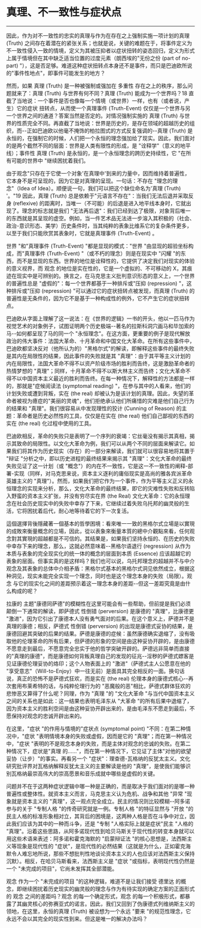 # 真理、不一致性与症状点

------

因此，作为对不一致性的忠实的真理与作为在存在之上强制实施一项计划的真理 (Truth) 之间存在着潜在的紧张关系；也就是说，关键的难题在于，将事件定义为不一致性侵入一致的情境，定义为其被压抑者以症状扭转的姿态回归，定义为形式上属于情境但在其中缺乏适当位置的过度元素（朗西埃的"无份之份 (part of no-part) "），这是否足够。难道这种症状扭转点本身还不是事件，而只是巴迪欧所说的"事件性地点"，即事件可能发生的地方？

然而，如果 真理 (Truth) 是一种被强制或强加在 多重性 存在之上的秩序，那么问题就来了：真理 (Truth) 与世界有何不同？真理 (Truth) 能成为一个世界吗？18 直截了当地说：一个事件是否也像每一个情境（或世界）一样，也有（或者说，产生）它的症状 扭转点，从而使一个真理事件 (Truth-Event) 仅仅是一个世界与另一个世界之间的通道？答案当然是否定的。对情况强制实施的 真理 (Truth) 与世界的性质完全不同。再直截了当地说：世界是历史的，是存在领域的超越历史的组织，而--正如巴迪欧以他毫不掩饰的柏拉图式的方式反复强调的--真理 (Truth) 是永恒的，在强制它的时候，人们把一个永恒的理念强加给了现实。因此，我们面对的是两个截然不同的层面：世界是人类有限性的形成，是 "诠释学"（意义的地平线）；事件性 真理 (Truth) 是永恒的，是一个永恒理念的跨历史持续性，它 "在所有可能的世界中 "继续困扰着我们。

由于观念"只存在于它使一个对象'在真理中'到来的力量中，因而维持着普遍性，它本身不是可呈现的，因为它是对真理的呈现。一句话：不存在 "理念的理念"（Idea of Idea）。顺便说一句，我们可以把这个缺位命名为'真理 (Truth) '。"19 因此，真理 (Truth) 总是依赖于"元语言不存在"：当我们无法后退并采取反身 (reflexive) 的距离时，当唯一（不可能）的后退是进入地平线本身时，它就出现了。理念的标志就是我们 "无法再后退"：我们已经到达了极限，对象背后唯一的东西就是其呈现的虚空。例如，当一件艺术品无法进一步溶入其积极的（社会、政治-意识形态、美学）历史条件时，当其纯粹的表象比维系它的复杂条件更多，以至于我们只能欣赏其表象时，它就是真理事件 (Truth-Event) 。

世界 "和"真理事件 (Truth-Event) "都是显现的模式："世界 "由显现的超验坐标构成，而"真理事件 (Truth-Event) "（或不朽的理念）则是在现实中 "闪耀 "的东西，而不是显现的东西。世界的地位是诠释性的，它提供了决定我们对现实的体验的意义视界，而 观念 的地位是实在性的，它是一个虚拟的、不可移动的 X，其痕迹在现实中是可辨别的。换言之，在马克思主义批判意识形态的意义上，一个世界的普遍性总是 "虚假的"：每一个世界都基于一种排斥或"压抑 (repression) "，这种排斥或"压抑 (repression) "可以通过它的症状扭转点被发现，而真理 (Truth) 的普遍性是无条件的，因为它不是基于一种构成性的例外，它不产生它的症状扭转点。

巴迪欧从字面上理解了这一说法：在《世界的逻辑》一书的开头，他以一匹马作为视觉艺术的对象例子，试图证明两个历史极端--著名的拉斯科洞穴画马和毕加索的马--如何都呈现了马的同一个 "永恒理念"。在这方面，更重要的例子是现代解放政治的伟大事件：法国大革命、十月革命和中国文化大革命。在所有这些事件中，巴迪欧都坚决反对（他所认为的）"黑格尔式"的解读，即解释这些事件的最终失败是其内在局限性的结果，因此事件的失败就是其 "真理"：由于其平等主义计划的内在局限性，法国大革命不得不以资产阶级市场的胜利而告终，这是激励革命者的热情梦想的 "真理"；同样，十月革命不得不以斯大林主义而告终；文化大革命不得不以中国资本主义最近的胜利而告终。在每一种情况下，解释性的方法都是一样的，那就是"症候阅读法 (symptomal reading) "，在参与其中的人看来，他们的计划失败或遭到背叛，实在 (the real) 却被认为是该计划的真理。因此，失望的革命者被视为癔症的"美丽的灵魂"，他们拒绝承认他们所痛惜的灾难是他们自己行为的结果和 "真理"。我们很容易从中发现理性的狡计 (Cunning of Reason) 的主题：革命者是历史必然性的工具，仅仅是在实在 (the real) 他们自己鄙视的东西的实在 (the real) 化过程中使用的工具。

巴迪欧相反，革命的失败只是表明了一个序列的衰竭：它丝毫没有揭示其真相，揭示其致命的局限性。以文化大革命为例，我们可以从两个不同的层面来解读它。如果我们将其作为历史现实（存在）的一部分来解读，我们就可以很容易地将其置于 "辩证 "分析之中，即以历史进程的最终结果来揭示其 "真理"：文化大革命的最终失败见证了这一计划（或 "概念"）的内在不一致性，它是这一不一致性的阐释-部署-实现（同样，对马克思来说，资本主义逐利的庸俗现实是高尚的雅各宾派革命英雄主义的 "真理"）。然而，如果我们把它作为一个事件，作为平等主义正义的永恒理念的实现来分析，那么，文化大革命的最终结果，即它的灾难性失败和反转陷入野蛮的资本主义扩张，并没有穷尽实在界 (the Real) 文化大革命：它的永恒理念在社会历史现实中的失败中幸存了下来，它继续过着失败乌托邦的幽灵般的生活，它将困扰着后代，耐心地等待着它的下一次复活。

這個選擇背後隱藏著一個基本的哲學困境：看來唯一一致的黑格尔式立場是以實現的成敗來衡量概念的立場，因此，從以表象來衡量本質的總中介觀點來看，任何观念對其實現的超越都是不可信的。其结果是，如果我们坚持永恒的、在历史的失败中幸存下来的理念，那么，这就必然意味着--黑格尔语退行 (regression) 从作为本质与表象的完全现实化的统一体的概念的层面到本质 (Essence) 应该超越它的表象的层面。但事实真的是这样吗？我们也可以说，乌托邦理念的超越并不与中介观念及其表象的总体中介相矛盾：黑格尔式基本的黑格尔式洞见依然成立，根据这种洞见，现实未能完全实现一个理念，同时也是这个理念本身的失败（局限）。观念 与它的现实化之间的差距预示着这一理念本身的差距--但这一差距究竟是由什么构成的呢？

拉康的 主题"康德同萨德"的模糊性在这里可能会有一些帮助，但前提是我们必须颠倒一下通常的解读，即萨德式 性倒错 (perversion) 是康德的 "真理"，比康德更 "激进"，因为它引出了康德本人没有勇气面对的后果。在这个意义上，萨德并不是真理的康德；相反，萨德式 性倒错 (perversion) 的出现是康德式妥协的结果，是康德回避其突破的后果的结果。萨德是康德的症候：虽然康德确实退缩了，没有吸取他的伦理革命的所有后果，但萨德的形象的空间是由这种妥协开辟的，是由康德不愿意走到最后，不愿意完全忠实于他的哲学突破开辟的。萨德远非简单而直接的"真理的康德"，而是康德如何背叛真理自己的发现的征兆--淫秽的萨德式嫖客是见证康德伦理妥协的烙印；这个人物表面上的 "激进"（萨德式主人公愿意在他的 "享受意志"（Will-to-Enjoy）中一往无前）是面具其完全相反的一面。换句话说，真正的恐怖不是萨德式狂欢，而是实在 (the real) 伦理本身的康德式核心--再次套用布莱希特的话，与纯粹伦理行为的 "恶魔般的恶"相比，萨德式群体狂欢的悲惨恶又算得了什么呢？同理，作为 "真理 "的 "文化大革命 "与当代中国资本主义之间的关系也是如此：这一结果也表明毛泽东从 "大革命 "的所有后果中退缩了，因为资本主义的胜利空间是由这种妥协开辟出来的，是由毛泽东不愿走到最后，不愿保持对观念的忠诚开辟出来的。

在这里，"症状 "的作用与情境的"症状点 (symptomal point) "不同：在第二种情况中，"症状 "表明情境本身的失败或虚假，因而是它的 "真理"；而在第一种情况中，"症状 "表明的不是观念本身的失败，而是主体对观念的忠诚的失败。在第二种情况下，症状是"真理 的......"，而在第一种情况下，它见证了主体"对他的欲望妥协（让步）"的事实。再看另一个 "症状"：理查德-瓦格纳的反犹太主义。文化研究批评界对瓦格纳解释反犹太主义的主要解读是他的 "真理"，是使我们能够识别瓦格纳最崇高伟大的崇高愿景和音乐成就中哪些是虚假的关键。

问题并不在于这两种症状逻辑中哪一种是正确的，而是取决于我们面对的是哪一种普遍性或整体性。就资本主义而言，马克思主义认为危机、战争和其他 "异常 "现象就是资本主义的 "真理"，这一观点完全成立。民主的情况则比较模糊--阿多诺参与的关于 "专制人格 "的传奇研究就是一例。专制人格 "的特征显然与 "开放 "的民主人格的标准形象相对立，其背后的困境是，这两种人格是否在斗争中对立，因此我们应该为其中的一种而斗争，还是 "专制 "人格实际上就是症状"民主 "人格的 "真理"。沿着这些思路，从阿多诺现代性到哈贝马斯关于现代性的转变本身就可以用这些术语来表述：阿多诺和霍克海默的 "启蒙辩证法 "的核心思想是，法西斯主义等现象是现代性的 "症状"，是现代性的必然结果（这就是为什么，正如霍克海默令人难忘地所说，那些不想批判性地谈论资本主义的人也应该对法西斯主义保持沉默）。相反，在哈贝马斯看来，法西斯主义是 "症状 "或指标，表明现代性仍然是一个 "未完成的项目"，它尚未发挥其全部潜能。

观念 作为一个 "未完成的项目 "的这种逻辑，难道不是让我们接受 德里达 的概念，即继续困扰着历史现实的幽灵般的理念与作为有待实现的确定方案的正面形式的 观念 之间的差距吗？观念 的每一个确定形式，观念 的每一个积极形式，都暴露了其幽灵核心的弥赛亚式的诺言。因此，我们又回到了伪康德式列维纳斯主义的领地，在这里，永恒的真理 (Truth) 被设想为一个永远 "要来 "的规范性理念，它永远不会以其完全的现实性到来。但这是唯一的解决办法吗？
